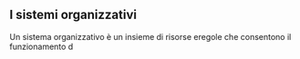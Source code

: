 ## I sistemi organizzativi
Un sistema organizzativo è un insieme di risorse  eregole che consentono il funzionamento d